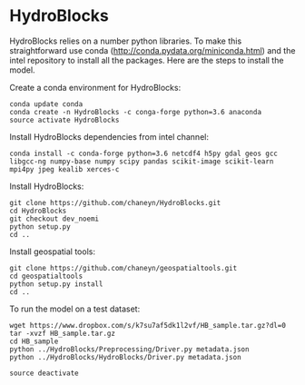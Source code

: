 HydroBlocks
==========

HydroBlocks relies on a number python libraries. To make this straightforward use conda (http://conda.pydata.org/miniconda.html) and the intel repository to install all the packages. Here are the steps to install the model.


Create a conda environment for HydroBlocks:
```
conda update conda
conda create -n HydroBlocks -c conga-forge python=3.6 anaconda
source activate HydroBlocks
```

Install HydroBlocks dependencies from intel channel:
```
conda install -c conda-forge python=3.6 netcdf4 h5py gdal geos gcc libgcc-ng numpy-base numpy scipy pandas scikit-image scikit-learn mpi4py jpeg kealib xerces-c
```

Install HydroBlocks:
```
git clone https://github.com/chaneyn/HydroBlocks.git
cd HydroBlocks
git checkout dev_noemi
python setup.py 
cd ..
```

Install geospatial tools:
```
git clone https://github.com/chaneyn/geospatialtools.git
cd geospatialtools
python setup.py install
cd ..
```

To run the model on a test dataset:
```
wget https://www.dropbox.com/s/k7su7af5dk1l2vf/HB_sample.tar.gz?dl=0
tar -xvzf HB_sample.tar.gz
cd HB_sample
python ../HydroBlocks/Preprocessing/Driver.py metadata.json
python ../HydroBlocks/HydroBlocks/Driver.py metadata.json 
```

```
source deactivate 
```

